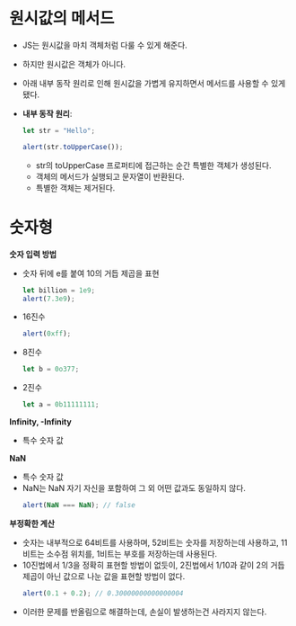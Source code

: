 # 원시값의 메서드

- JS는 원시값을 마치 객체처럼 다룰 수 있게 해준다.
- 하지만 원시값은 객체가 아니다.
- 아래 내부 동작 원리로 인해 원시값을 가볍게 유지하면서 메서드를 사용할 수 있게 됐다.

- **내부 동작 원리**:

  ```javascript
  let str = "Hello";

  alert(str.toUpperCase());
  ```

  - str의 toUpperCase 프로퍼티에 접근하는 순간 특별한 객체가 생성된다.
  - 객체의 메서드가 실행되고 문자열이 반환된다.
  - 특별한 객체는 제거된다.

# 숫자형

**숫자 입력 방법**

- 숫자 뒤에 e를 붙여 10의 거듭 제곱을 표현
  ```javascript
  let billion = 1e9;
  alert(7.3e9);
  ```
- 16진수
  ```javascript
  alert(0xff);
  ```
- 8진수
  ```javascript
  let b = 0o377;
  ```
- 2진수

  ```javascript
  let a = 0b11111111;
  ```

**Infinity, -Infinity**

- 특수 숫자 값

**NaN**

- 특수 숫자 값
- NaN는 NaN 자기 자신을 포함하여 그 외 어떤 값과도 동일하지 않다.
  ```javascript
  alert(NaN === NaN); // false
  ```

**부정확한 계산**

- 숫자는 내부적으로 64비트를 사용하며, 52비트는 숫자를 저장하는데 사용하고, 11비트는 소수점 위치를, 1비트는 부호를 저장하는데 사용된다.
- 10진법에서 1/3을 정확히 표현할 방법이 없듯이, 2진법에서 1/10과 같이 2의 거듭제곱이 아닌 값으로 나눈 값을 표현할 방법이 없다.
  ```javascript
  alert(0.1 + 0.2); // 0.30000000000000004
  ```
- 이러한 문제를 반올림으로 해결하는데, 손실이 발생하는건 사라지지 않는다.
